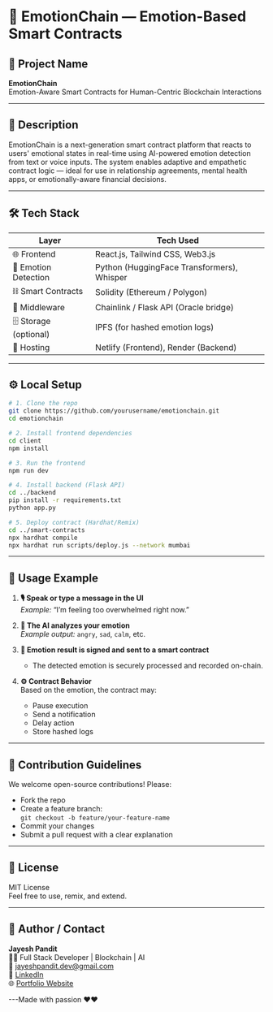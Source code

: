 
# 🔮 EmotionChain — Emotion-Based Smart Contracts

## 🧠 Project Name
**EmotionChain**  
Emotion-Aware Smart Contracts for Human-Centric Blockchain Interactions

---

## 📝 Description

EmotionChain is a next-generation smart contract platform that reacts to users' emotional states in real-time using AI-powered emotion detection from text or voice inputs. The system enables adaptive and empathetic contract logic — ideal for use in relationship agreements, mental health apps, or emotionally-aware financial decisions.

---

## 🛠️ Tech Stack

| Layer         | Tech Used                                  |
| ------------- | ------------------------------------------ |
| 🌐 Frontend   | React.js, Tailwind CSS, Web3.js            |
| 🧠 Emotion Detection | Python (HuggingFace Transformers), Whisper |
| ⛓️ Smart Contracts | Solidity (Ethereum / Polygon)         |
| 🔗 Middleware | Chainlink / Flask API (Oracle bridge)       |
| 🗄️ Storage (optional) | IPFS (for hashed emotion logs)      |
| 🚀 Hosting    | Netlify (Frontend), Render (Backend)        |

---

## ⚙️ Local Setup

```bash
# 1. Clone the repo
git clone https://github.com/yourusername/emotionchain.git
cd emotionchain

# 2. Install frontend dependencies
cd client
npm install

# 3. Run the frontend
npm run dev

# 4. Install backend (Flask API)
cd ../backend
pip install -r requirements.txt
python app.py

# 5. Deploy contract (Hardhat/Remix)
cd ../smart-contracts
npx hardhat compile
npx hardhat run scripts/deploy.js --network mumbai
```

---

## 🚀 Usage Example

1. **🎙️ Speak or type a message in the UI**  
   _Example:_ “I’m feeling too overwhelmed right now.”

2. **🧠 The AI analyzes your emotion**  
   _Example output:_ `angry`, `sad`, `calm`, etc.

3. **🔐 Emotion result is signed and sent to a smart contract**  
   - The detected emotion is securely processed and recorded on-chain.

4. **⚙️ Contract Behavior**  
   Based on the emotion, the contract may:  
   - Pause execution  
   - Send a notification  
   - Delay action  
   - Store hashed logs

---

## 🤝 Contribution Guidelines

We welcome open-source contributions! Please:

- Fork the repo
- Create a feature branch:  
  `git checkout -b feature/your-feature-name`
- Commit your changes
- Submit a pull request with a clear explanation

---

## 📜 License

MIT License  
Feel free to use, remix, and extend.

---

## 👤 Author / Contact

**Jayesh Pandit**  
👨‍💻 Full Stack Developer | Blockchain | AI  
📧 [jayeshpandit.dev@gmail.com](mailto:jayeshpandit.dev@gmail.com)  
🔗 [LinkedIn](https://www.linkedin.com/in/jayeshpandit/)  
🌐 [Portfolio Website](https://jayeshpandit.dev/)

---Made with passion ❤️❤️
